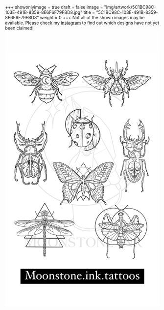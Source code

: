 +++
showonlyimage = true
draft = false
image = "img/artwork/5C1BC98C-103E-491B-8359-8E6F6F79FBD8.jpg"
title = "5C1BC98C-103E-491B-8359-8E6F6F79FBD8"
weight = 0
+++
Not all of the shown images may be available. Please check my [instagram](https://www.instagram.com/moonstone.ink.tattoos) to find out which designs have not yet been claimed!
![image](/img/artwork/5C1BC98C-103E-491B-8359-8E6F6F79FBD8.jpg)
